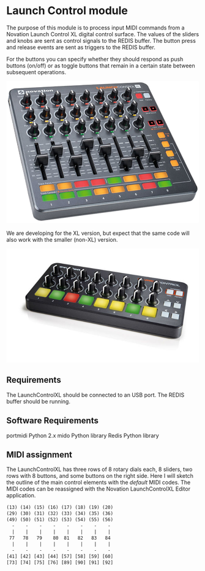 Launch Control module
=====================

The purpose of this module is to process input MIDI commands from a Novation Launch Control XL digital control surface. The values of the sliders and knobs are sent as control signals to the REDIS buffer. The button press and release events are sent as triggers to the REDIS buffer.

For the buttons you can specify whether they should respond as push buttons (on/off) or as toggle buttons that remain in a certain state between subsequent operations.

![LaunchControlXL](./launch-control-xl.jpg)

We are developing for the XL version, but expect that the same code will also work with the smaller (non-XL) version.

![LaunchControl](./launch-control.jpg)

## Requirements

The LaunchControlXL should be connected to an USB port.
The REDIS buffer should be running.

## Software Requirements

portmidi
Python 2.x
mido Python library
Redis Python library

## MIDI assignment

The LaunchControlXL has three rows of 8 rotary dials each, 8 sliders, two rows with 8 buttons, and some buttons on the right side. Here I will sketch the outline of the main control elements with the *default* MIDI codes. The MIDI codes can be reassigned with the Novation LaunchControlXL Editor application.

```
(13) (14) (15) (16) (17) (18) (19) (20)
(29) (30) (31) (32) (33) (34) (35) (36)
(49) (50) (51) (52) (53) (54) (55) (56)
  -    -    -    -    -    -    -    -
  |    |    |    |    |    |    |    |
 77   78   79    80  81   82   83   84
  |    |    |    |    |    |    |    |
  -    -    -    -    -    -    -    -
[41] [42] [43] [44] [57] [58] [59] [60]
[73] [74] [75] [76] [89] [90] [91] [92]
```

